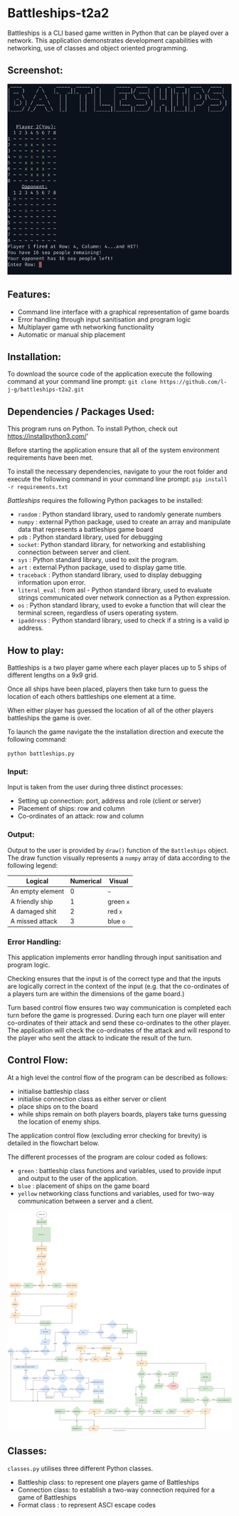 # Battleships-t2a2

Battleships is a CLI based game written in Python that can be played over a network. This application demonstrates development capabilities with networking, use of classes and object oriented programming.

## Screenshot:

![Screenshot of battleships application](scrot.png)

## Features:
- Command line interface with a graphical representation of game boards
- Error handling through input sanitisation and program logic
- Multiplayer game wth networking functionality
- Automatic or manual ship placement

## Installation:

To download the source code of the application execute the following command at your command line prompt:
`git clone https://github.com/l-j-g/battleships-t2a2.git`

## Dependencies / Packages Used:
This program runs on Python. To install Python, check out https://installpython3.com/'

Before starting the application ensure that all of the system environment requirements have been met.

To install the necessary dependencies, navigate to your the root folder and execute the following command in your command line prompt:
`pip install -r requirements.txt`

*Battleships* requires the following Python packages to be installed:

- `random` : Python standard library, used to randomly generate numbers 
- `numpy` : external Python package, used to create an array and manipulate data that represents a battleships game board  
- `pdb` : Python standard library, used for debugging 
- `socket`: Python standard library, for networking and establishing connection between server and client. 
- `sys` : Python standard library, used to exit the program.
- `art` : external Python package, used to display game title.
- `traceback` : Python standard library, used to display debugging information upon error.
- `literal_eval` : from asl - Python standard library, used to evaluate strings communicated over network connection as a Python expression.
- `os` : Python standard library, used to evoke a function that will clear the terminal screen, regardless of users operating system.
- `ipaddress` : Python standard library, used to check if a string is a valid ip address.


## How to play:
Battleships is a two player game where each player places up to 5 ships of different lengths on a 9x9 grid.

Once all ships have been placed, players then take turn to guess the location of each others battleships one element at a time.  

When either player has guessed the location of all of the other players battleships the game is over.

To launch the game navigate the the installation direction and execute the following command: 

`python battleships.py`

### Input:

Input is taken from the user during three distinct processes:

- Setting up connection: port, address and role (client or server)
- Placement of ships: row and column 
- Co-ordinates of an attack: row and column

### Output:

Output to the user is provided by `draw()` function of the `Battleships` object. The draw function visually represents a `numpy` array of data according to the following legend:

| Logical           | Numerical | Visual    |
|-------------------|-----------|-----------|
|  An empty element | 0         | `~`       |
| A friendly ship   | 1         | green `x` |
| A damaged shit    | 2         | red `x`   |
| A missed attack   | 3         | blue `o`  |

### Error Handling:

This application implements error handling through input sanitisation and program logic.

Checking ensures that the input is of the correct type and that the inputs are logically correct in the context of the input (e.g. that the co-ordinates of a players turn are within the dimensions of the game board.)

Turn based control flow ensures two way communication is completed each turn before the game is progressed. During each turn one player will enter co-ordinates of their attack and send these co-ordinates to the other player. The application will check the co-ordinates of the attack and will respond to the player who sent the attack to indicate the result of the turn.

## Control Flow:

At a high level the control flow of the program can be described as follows: 

- initialise battleship class 
- initialise connection class as either server or client
- place ships on to the board
- while ships remain on both players boards, players take turns guessing the location of enemy ships.

The application control flow (excluding error checking for brevity) is detailed in the flowchart below.

The different processes of the program are colour coded as follows: 
- `green` : battleship class functions and variables, used to provide input and output to the user of the application.
- `blue` : placement of ships on the game board
- `yellow` networking class functions and variables, used for two-way communication between a server and a client.

![Battleships flowchart, showing control flow](./flowchart.svg)

## Classes:
`classes.py` utilises three different Python classes. 

- Battleship class: to represent one players game of Battleships
- Connection class: to establish a two-way connection required for a game of Battleships
- Format class : to represent ASCI escape codes 
